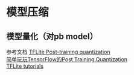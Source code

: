 # 模型压缩
## 模型量化（对pb model）
参考文档
[TFLite Post-training quantization](https://www.tensorflow.org/lite/performance/post_training_quantization)  
[简单玩玩TensorFlow的Post Training Quantization](https://developer.aliyun.com/article/715820)  
[TFLite tutorials](https://github.com/tensorflow/tensorflow/blob/r1.14/tensorflow/lite/tutorials/full_integer_post_training_quant.ipynb?spm=a2c6h.12873639.0.0.387a31c0zu40ES&file=full_integer_post_training_quant.ipynb)


